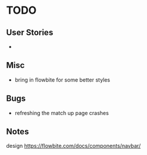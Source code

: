 # TODO

## User Stories

-

## Misc

- bring in flowbite for some better styles

## Bugs

- refreshing the match up page crashes

## Notes

design <https://flowbite.com/docs/components/navbar/>
